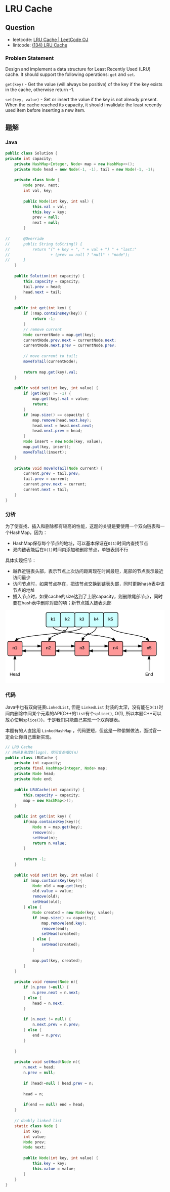 # LRU Cache

## Question

- leetcode: [LRU Cache | LeetCode OJ](https://leetcode.com/problems/lru-cache/)
- lintcode: [(134) LRU Cache](http://www.lintcode.com/en/problem/lru-cache/)

### Problem Statement


Design and implement a data structure for Least Recently Used (LRU) cache. It should support the following operations: `get` and `set`.

`get(key)` - Get the value (will always be positive) of the key if the key exists in the cache, otherwise return -1.

`set(key, value)` - Set or insert the value if the key is not already present. When the cache reached its capacity, it should invalidate the least recently used item before inserting a new item.

## 题解

### Java

```java
public class Solution {
private int capacity;
	private HashMap<Integer, Node> map = new HashMap<>();
	private Node head = new Node(-1, -1), tail = new Node(-1, -1);

	private class Node {
		Node prev, next;
		int val, key;

		public Node(int key, int val) {
			this.val = val;
			this.key = key;
			prev = null;
			next = null;
		}

// 		@Override
// 		public String toString() {
// 			return "(" + key + ", " + val + ") " + "last:"
// 					+ (prev == null ? "null" : "node");
// 		}
	}

	public Solution(int capacity) {
		this.capacity = capacity;
		tail.prev = head;
		head.next = tail;
	}

	public int get(int key) {
		if (!map.containsKey(key)) {
			return -1;
		}
		// remove current
		Node currentNode = map.get(key);
		currentNode.prev.next = currentNode.next;
		currentNode.next.prev = currentNode.prev;
		
		// move current to tail;
		moveToTail(currentNode);
		
		return map.get(key).val;
	}

	public void set(int key, int value) {
		if (get(key) != -1) {
			map.get(key).val = value;
			return;
		}
		if (map.size() == capacity) {
			map.remove(head.next.key);
			head.next = head.next.next;
			head.next.prev = head;
		}
		Node insert = new Node(key, value);
		map.put(key, insert);
		moveToTail(insert);
	}
	
	private void moveToTail(Node current) {
		current.prev = tail.prev;
		tail.prev = current;
		current.prev.next = current;
		current.next = tail;
	}
}

```
### 分析

为了使查找、插入和删除都有较高的性能，这题的关键是要使用一个双向链表和一个HashMap，因为：

* HashMap保存每个节点的地址，可以基本保证在`O(1)`时间内查找节点
* 双向链表能后在`O(1)`时间内添加和删除节点，单链表则不行


具体实现细节：

* 越靠近链表头部，表示节点上次访问距离现在时间最短，尾部的节点表示最近访问最少
* 访问节点时，如果节点存在，把该节点交换到链表头部，同时更新hash表中该节点的地址
* 插入节点时，如果cache的size达到了上限capacity，则删除尾部节点，同时要在hash表中删除对应的项；新节点插入链表头部

![LRU Cche](../images/lru-cache.png)

### 代码

Java中也有双向链表`LinkedList`, 但是 `LinkedList` 封装的太深，没有能在`O(1)`时间内删除中间某个元素的API(C++的`list`有个`splice()`, O(1), 所以本题C++可以放心使用`splice()`)，于是我们只能自己实现一个双向链表。

本题有的人直接用 `LinkedHashMap` ，代码更短，但这是一种偷懒做法，面试官一定会让你自己重新实现。

```java
// LRU Cache
// 时间复杂度O(logn)，空间复杂度O(n)
public class LRUCache {
    private int capacity;
    private final HashMap<Integer, Node> map;
    private Node head;
    private Node end;

    public LRUCache(int capacity) {
        this.capacity = capacity;
        map = new HashMap<>();
    }

    public int get(int key) {
        if(map.containsKey(key)){
            Node n = map.get(key);
            remove(n);
            setHead(n);
            return n.value;
        }

        return -1;
    }

    public void set(int key, int value) {
        if (map.containsKey(key)){
            Node old = map.get(key);
            old.value = value;
            remove(old);
            setHead(old);
        } else {
            Node created = new Node(key, value);
            if (map.size() >= capacity){
                map.remove(end.key);
                remove(end);
                setHead(created);
            } else {
                setHead(created);
            }

            map.put(key, created);
        }
    }

    private void remove(Node n){
        if (n.prev !=null) {
            n.prev.next = n.next;
        } else {
            head = n.next;
        }

        if (n.next != null) {
            n.next.prev = n.prev;
        } else {
            end = n.prev;
        }

    }

    private void setHead(Node n){
        n.next = head;
        n.prev = null;

        if (head!=null ) head.prev = n;

        head = n;

        if(end == null) end = head;
    }

    // doubly linked list
    static class Node {
        int key;
        int value;
        Node prev;
        Node next;

        public Node(int key, int value) {
            this.key = key;
            this.value = value;
        }
    }
}
```
